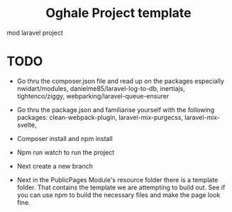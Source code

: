 <h1 align="center"> Oghale Project template </h1>
mod laravel project

# TODO

- Go thru the composer.json file and read up on the packages especially nwidart/modules, danielme85/laravel-log-to-db, inertiajs, tightenco/ziggy, webparking/laravel-queue-ensurer

- Go thru the package.json and familiarise yourself with the following packages: clean-webpack-plugin, laravel-mix-purgecss, laravel-mix-svelte, 

- Composer install and npm install

- Npm run watch to run the project

- Next create a new branch

- Next in the PublicPages Module's resource folder there is a template folder. That contains the template we are attempting to build out. See if you can use npm to build the necessary files and make the page look fine.
